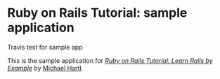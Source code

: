 # Ruby on Rails Tutorial: sample application

Travis test for sample app

This is the sample application for
[*Ruby on Rails Tutorial: Learn Rails by Example*](http://railstutorial.org/)
by [Michael Hartl](http://michaelhartl.com/).
